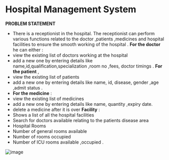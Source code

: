 # Hospital Management System

**PROBLEM STATEMENT**
- There is a receptionist in the hospital. The receptionist can perform various functions related to the doctor ,patients ,medicines and hospital facilities to ensure the  smooth working of the hospital . 
**For the doctor** he can either :
- view the existing list of doctors working at the hospital 
- add a new one by entering details like name,id,qualification,specialization ,room no ,fees, doctor timings .
**For the patient** ,
- view the existing list of patients 
- add a new one by entering details like name, id, disease, gender ,age ,admit status .
- **For the medicine** :
- view the existing list of medicines 
- add a new one by entering details like name, quantity ,expiry date.
- delete a medicine after it is over 
**Facility** :
- Shows a list of all the hospital facilities 
- Search for doctors available relating to the patients disease area
- Hospital Rooms 
- Number of general rooms available 
- Number of rooms occupied 
- Number of ICU rooms available ,occupied .
	
![image](https://user-images.githubusercontent.com/79561540/139829563-feb45b2a-21ed-4882-83ce-616b0a6edaf4.png)
